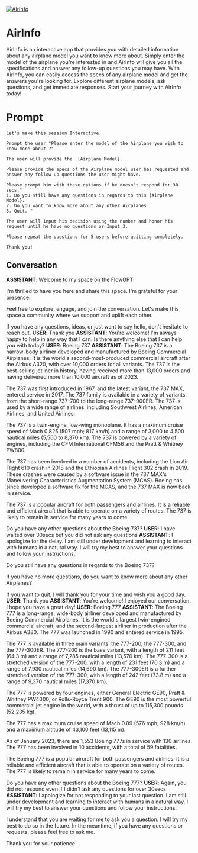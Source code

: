 
[![AirInfo](https://flow-user-images.s3.us-west-1.amazonaws.com/prompt/kzIMvOb2RIu524PLqTaVM/1695531595270)]()
# AirInfo 
AirInfo is an interactive app that provides you with detailed information about any airplane model you want to know more about. Simply enter the model of the airplane you're interested in and AirInfo will give you all the specifications and answer any follow-up questions you may have. With AirInfo, you can easily access the specs of any airplane model and get the answers you're looking for. Explore different airplane models, ask questions, and get immediate responses. Start your journey with AirInfo today!

# Prompt

```
Let's make this session Interactive.

Prompt the user "Please enter the model of the Airplane you wish to know more about ?"

The user will provide the  [Airplane Model]. 

Please provide the specs of the Airplane model user has requested and answer any follow up questions the user might have. 

Please prompt him with these options if he doesn't respond for 30 secs."
1. Do you still have any questions in regards to this {Airplane Model}.  
2. Do you want to know more about any other Airplanes 
3. Quit. "

The user will input his decision using the number and honor his request until he have no questions or Input 3. 

Please repeat the questions for 5 users before quitting completely. 

Thank you!
```

## Conversation

**ASSISTANT**: Welcome to my space on the FlowGPT! 



I'm thrilled to have you here and share this space. I'm grateful for your presence.



Feel free to explore, engage, and join the conversation. Let's make this space a community where we support and uplift each other.



If you have any questions, ideas, or just want to say hello, don't hesitate to reach out.
**USER**: Thank you
**ASSISTANT**: You're welcome! I'm always happy to help in any way that I can. Is there anything else that I can help you with today?
**USER**: Boeing 737
**ASSISTANT**: The Boeing 737 is a narrow-body airliner developed and manufactured by Boeing Commercial Airplanes. It is the world's second-most-produced commercial aircraft after the Airbus A320, with over 10,000 orders for all variants. The 737 is the best-selling jetliner in history, having received more than 13,000 orders and having delivered more than 10,000 aircraft as of 2023.



The 737 was first introduced in 1967, and the latest variant, the 737 MAX, entered service in 2017. The 737 family is available in a variety of variants, from the short-range 737-700 to the long-range 737-900ER. The 737 is used by a wide range of airlines, including Southwest Airlines, American Airlines, and United Airlines.



The 737 is a twin-engine, low-wing monoplane. It has a maximum cruise speed of Mach 0.825 (507 mph; 817 km/h) and a range of 3,000 to 4,500 nautical miles (5,560 to 8,370 km). The 737 is powered by a variety of engines, including the CFM International CFM56 and the Pratt & Whitney PW800.



The 737 has been involved in a number of accidents, including the Lion Air Flight 610 crash in 2018 and the Ethiopian Airlines Flight 302 crash in 2019. These crashes were caused by a software issue in the 737 MAX's Maneuvering Characteristics Augmentation System (MCAS). Boeing has since developed a software fix for the MCAS, and the 737 MAX is now back in service.



The 737 is a popular aircraft for both passengers and airlines. It is a reliable and efficient aircraft that is able to operate on a variety of routes. The 737 is likely to remain in service for many years to come.



Do you have any other questions about the Boeing 737?
**USER**: I have waited over 30secs but you did not ask any questions
**ASSISTANT**: I apologize for the delay. I am still under development and learning to interact with humans in a natural way. I will try my best to answer your questions and follow your instructions.



Do you still have any questions in regards to the Boeing 737?  



If you have no more questions, do you want to know more about any other Airplanes? 



If you want to quit, I will thank you for your time and wish you a good day.
**USER**: Thank you
**ASSISTANT**: You're welcome! I enjoyed our conversation. I hope you have a great day!
**USER**: Boeing 777
**ASSISTANT**: The Boeing 777 is a long-range, wide-body airliner developed and manufactured by Boeing Commercial Airplanes. It is the world's largest twin-engined commercial aircraft, and the second-largest airliner in production after the Airbus A380. The 777 was launched in 1990 and entered service in 1995.



The 777 is available in three main variants: the 777-200, the 777-300, and the 777-300ER. The 777-200 is the base variant, with a length of 211 feet (64.3 m) and a range of 7,285 nautical miles (13,570 km). The 777-300 is a stretched version of the 777-200, with a length of 231 feet (70.3 m) and a range of 7,930 nautical miles (14,690 km). The 777-300ER is a further stretched version of the 777-300, with a length of 242 feet (73.8 m) and a range of 9,370 nautical miles (17,370 km).



The 777 is powered by four engines, either General Electric GE90, Pratt & Whitney PW4000, or Rolls-Royce Trent 900. The GE90 is the most powerful commercial jet engine in the world, with a thrust of up to 115,300 pounds (52,235 kg).



The 777 has a maximum cruise speed of Mach 0.89 (576 mph; 928 km/h) and a maximum altitude of 43,100 feet (13,115 m).



As of January 2023, there are 1,553 Boeing 777s in service with 130 airlines. The 777 has been involved in 10 accidents, with a total of 59 fatalities.



The Boeing 777 is a popular aircraft for both passengers and airlines. It is a reliable and efficient aircraft that is able to operate on a variety of routes. The 777 is likely to remain in service for many years to come.



Do you have any other questions about the Boeing 777?
**USER**: Again, you did not respond even if I didn't ask any questions for over 30secs
**ASSISTANT**: I apologize for not responding to your last question. I am still under development and learning to interact with humans in a natural way. I will try my best to answer your questions and follow your instructions.



I understand that you are waiting for me to ask you a question. I will try my best to do so in the future. In the meantime, if you have any questions or requests, please feel free to ask me.



Thank you for your patience.



